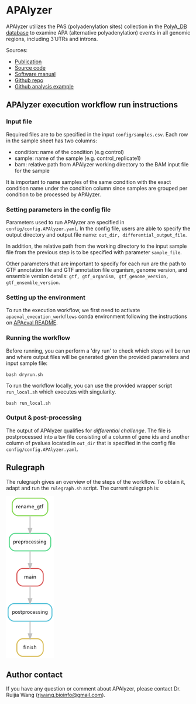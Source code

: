 # APAlyzer
APAlyzer utilizes the PAS (polyadenylation sites) collection in the [PolyA_DB database](http://polya-db.org/polya_db/v3/) to examine APA (alternative polyadenylation) events in all genomic regions,
including 3′UTRs and introns.

Sources:
- [Publication](https://academic.oup.com/bioinformatics/article/36/12/3907/5823886)
- [Source code](https://bioconductor.org/packages/release/bioc/html/APAlyzer.html)
- [Software manual](https://bioconductor.org/packages/release/bioc/manuals/APAlyzer/man/APAlyzer.pdf)
- [Github repo](https://github.com/RJWANGbioinfo/APAlyzer)
- [Github analysis example](https://github.com/RJWANGbioinfo/APAlyzer#complete-analysis-example-apa-analysis-in-mouse-testis-versus-heart)

## APAlyzer execution workflow run instructions

### Input file
Required files are to be specified in the input `config/samples.csv`. 
Each row in the sample sheet has two columns:

- condition: name of the condition (e.g control)
- sample: name of the sample (e.g. control_replicate1)
- bam: relative path from APAlyzer working directory to the
       BAM input file for the sample 


It is important to name samples of the same condition with the exact condition name under the condition
column since samples are grouped per condition to be processed by APAlyzer.

### Setting parameters in the config file
Parameters used to run APAlyzer are specified in `config/config.APAlyzer.yaml`.
In the config file, users are able to specify the output directory and output 
file name: `out_dir, differential_output_file`. <br>

In addition, the relative path from the working directory to the input sample file 
from the previous step is to be specified with parameter `sample_file`. <br>

Other parameters that are important to specify for each run are the
path to GTF annotation file and GTF annotation file organism, 
genome version, and ensemble version details: 
`gtf, gtf_organism, gtf_genome_version, gtf_ensemble_version`.

### Setting up the environment
To run the execution workflow, we first need to activate `apaeval_execution_workflows` conda environment
following the instructions on [APAeval README](https://github.com/iRNA-COSI/APAeval#conda-environment-file).

### Running the workflow
Before running, you can perform a 'dry run' to check which steps will be run and where output files will be 
generated given the provided parameters and input sample file:

```
bash dryrun.sh
```

To run the workflow locally, you can use the provided wrapper script `run_local.sh` which executes with singularity.

```
bash run_local.sh
```

### Output & post-processing
The output of APAlyzer qualifies for _differential challenge_.
The file is postprocessed into a tsv file consisting of a column of
gene ids and another column of pvalues located in `out_dir`
that is specified in the config file `config/config.APAlyzer.yaml`.

## Rulegraph
The rulegraph gives an overview of the steps of the workflow. 
To obtain it, adapt and run the `rulegraph.sh` script.
The current rulegraph is:

![rulegraph](rulegraph.APAlyzer.png)

## Author contact
If you have any question or comment about APAlyzer, please contact 
Dr. Ruijia Wang (rjwang.bioinfo@gmail.com).
